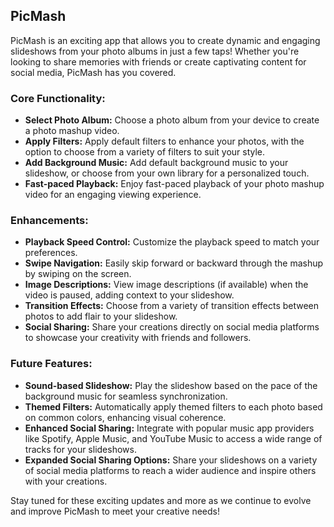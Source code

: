 ## PicMash

PicMash is an exciting app that allows you to create dynamic and engaging slideshows from your photo albums in just a few taps! Whether you're looking to share memories with friends or create captivating content for social media, PicMash has you covered.

### Core Functionality:

- **Select Photo Album:** Choose a photo album from your device to create a photo mashup video.
- **Apply Filters:** Apply default filters to enhance your photos, with the option to choose from a variety of filters to suit your style.
- **Add Background Music:** Add default background music to your slideshow, or choose from your own library for a personalized touch.
- **Fast-paced Playback:** Enjoy fast-paced playback of your photo mashup video for an engaging viewing experience.

### Enhancements:

- **Playback Speed Control:** Customize the playback speed to match your preferences.
- **Swipe Navigation:** Easily skip forward or backward through the mashup by swiping on the screen.
- **Image Descriptions:** View image descriptions (if available) when the video is paused, adding context to your slideshow.
- **Transition Effects:** Choose from a variety of transition effects between photos to add flair to your slideshow.
- **Social Sharing:** Share your creations directly on social media platforms to showcase your creativity with friends and followers.

### Future Features:

- **Sound-based Slideshow:** Play the slideshow based on the pace of the background music for seamless synchronization.
- **Themed Filters:** Automatically apply themed filters to each photo based on common colors, enhancing visual coherence.
- **Enhanced Social Sharing:** Integrate with popular music app providers like Spotify, Apple Music, and YouTube Music to access a wide range of tracks for your slideshows.
- **Expanded Social Sharing Options:** Share your slideshows on a variety of social media platforms to reach a wider audience and inspire others with your creations.

Stay tuned for these exciting updates and more as we continue to evolve and improve PicMash to meet your creative needs!
